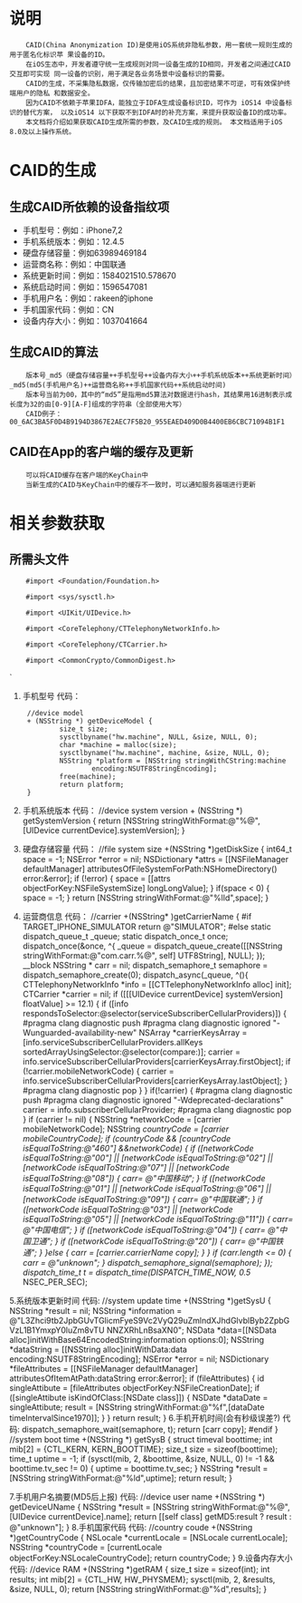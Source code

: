 # 说明
        CAID(China Anonymization ID)是使用iOS系统非隐私参数，用一套统一规则生成的用于匿名化标识苹 果设备的ID。
        在iOS生态中，开发者遵守统一生成规则对同一设备生成的ID相同，开发者之间通过CAID交互即可实现 同一设备的识别，用于满足各业务场景中设备标识的需要。    
        CAID的生成，不采集隐私数据，仅传输加密后的结果，且加密结果不可逆，可有效保护终端用户的隐私 和数据安全。
        因为CAID不依赖于苹果IDFA，能独立于IDFA生成设备标识ID，可作为 iOS14 中设备标识的替代方案， 以及iOS14 以下获取不到IDFA时的补充方案，来提升获取设备ID的成功率。
        本文档将介绍如果获取CAID生成所需的参数，及CAID生成的规则。 本文档适用于iOS 8.0及以上操作系统。

# CAID的生成
## 生成CAID所依赖的设备指纹项
- 手机型号：例如：iPhone7,2
- 手机系统版本：例如：12.4.5
- 硬盘存储容量：例如63989469184
- 运营商名称：例如：中国联通 
- 系统更新时间：例如：1584021510.578670
- 系统启动时间：例如：1596547081
- 手机用户名：例如：rakeen的iphone
- 手机国家代码：例如：CN
- 设备内存大小：例如：1037041664
## 生成CAID的算法
        版本号_md5（硬盘存储容量++手机型号++设备内存大小++手机系统版本++系统更新时间）_md5(md5(手机用户名)++运营商名称++手机国家代码++系统启动时间)
        版本号当前为00，其中的“md5”是指用md5算法对数据进行hash，其结果用16进制表示成长度为32的由[0-9][A-F]组成的字符串（全部使用大写）
        CAID例子：00_6AC3BA5F0D4B9194D3867E2AEC7F5B20_955EAED409D0B4400EB6CBC71094B1F1
## CAID在App的客户端的缓存及更新
        可以将CAID缓存在客户端的KeyChain中
        当新生成的CAID与KeyChain中的缓存不一致时，可以通知服务器端进行更新

# 相关参数获取
## 所需头文件

        #import <Foundation/Foundation.h>  

        #import <sys/sysctl.h>  

        #import <UIKit/UIDevice.h>  

        #import <CoreTelephony/CTTelephonyNetworkInfo.h>  

        #import <CoreTelephony/CTCarrier.h>  

        #import <CommonCrypto/CommonDigest.h>

`

1. 手机型号
代码：

        //device model
        + (NSString *) getDeviceModel {
                size_t size;
                sysctlbyname("hw.machine", NULL, &size, NULL, 0);
                char *machine = malloc(size);
                sysctlbyname("hw.machine", machine, &size, NULL, 0); 
                NSString *platform = [NSString stringWithCString:machine
                        encoding:NSUTF8StringEncoding];
                free(machine);
                return platform;
        }
2. 手机系统版本
代码：
        //device system version
        + (NSString *) getSystemVersion {
                return [NSString stringWithFormat:@"%@",[UIDevice
                        currentDevice].systemVersion]; 
        }

3. 硬盘存储容量
代码：
        //file system size
        +(NSString *)getDiskSize {
                int64_t space = -1;
                NSError *error = nil;
                NSDictionary *attrs = [[NSFileManager defaultManager]
                        attributesOfFileSystemForPath:NSHomeDirectory() error:&error];
                if (!error) {
                        space = [[attrs objectForKey:NSFileSystemSize] longLongValue];
                }
                if(space < 0) { 
                        space = -1;
                }
                return [NSString stringWithFormat:@"%lld",space];
        }
4. 运营商信息
代码：
                //carrier
                +(NSString* )getCarrierName {
                        #if TARGET_IPHONE_SIMULATOR
                                return @"SIMULATOR";
                        #else
                        static dispatch_queue_t _queue;
                        static dispatch_once_t once;
                        dispatch_once(&once, ^{
                                _queue = dispatch_queue_create([[NSString stringWithFormat:@"com.carr.%@", self] UTF8String], NULL);
                        });
                        __block NSString *  carr = nil;
                        dispatch_semaphore_t semaphore = dispatch_semaphore_create(0);
                        dispatch_async(_queue, ^(){
                                CTTelephonyNetworkInfo *info = [[CTTelephonyNetworkInfo alloc] init]; CTCarrier *carrier = nil;
                                if ([[[UIDevice currentDevice] systemVersion] floatValue] >= 12.1) {
                                        if ([info respondsToSelector:@selector(serviceSubscriberCellularProviders)]) { #pragma clang diagnostic push
                                                #pragma clang diagnostic ignored "-Wunguarded-availability-new"
                                                NSArray *carrierKeysArray = [info.serviceSubscriberCellularProviders.allKeys
                                                        sortedArrayUsingSelector:@selector(compare:)];
                                                carrier = info.serviceSubscriberCellularProviders[carrierKeysArray.firstObject]; 
                                                if (!carrier.mobileNetworkCode) {
                                                        carrier = info.serviceSubscriberCellularProviders[carrierKeysArray.lastObject];
                                                }
                                                #pragma clang diagnostic pop
                                        } 
                                }
                                if(!carrier) {
                                        #pragma clang diagnostic push
                                        #pragma clang diagnostic ignored "-Wdeprecated-declarations"
                                        carrier = info.subscriberCellularProvider; #pragma clang diagnostic pop
                                }
                                if (carrier != nil) {
                                        NSString *networkCode = [carrier mobileNetworkCode];
                                        NSString *countryCode = [carrier mobileCountryCode];
                                        if (countryCode && [countryCode isEqualToString:@"460"] &&networkCode) {
                                                if ([networkCode isEqualToString:@"00"] || [networkCode isEqualToString:@"02"] || [networkCode isEqualToString:@"07"] || [networkCode isEqualToString:@"08"]) {
                                                        carr= @"中国移动"; 
                                                }
                                                if ([networkCode isEqualToString:@"01"] || [networkCode isEqualToString:@"06"] || [networkCode isEqualToString:@"09"]) {
                                                        carr= @"中国联通"; 
                                                }
                                                if ([networkCode isEqualToString:@"03"] || [networkCode isEqualToString:@"05"] || [networkCode isEqualToString:@"11"]) {
                                                        carr= @"中国电信"; 
                                                }
                                                if ([networkCode isEqualToString:@"04"]) { 
                                                        carr= @"中国卫通";
                                                }
                                                if ([networkCode isEqualToString:@"20"]) {
                                                        carr= @"中国铁通"; 
                                                }
                                        }else {
                                                carr = [carrier.carrierName copy];
                                        } 
                                }
                                if (carr.length <= 0) { 
                                        carr = @"unknown";
                                }
                                dispatch_semaphore_signal(semaphore);
                        });
                        dispatch_time_t t = dispatch_time(DISPATCH_TIME_NOW, 0.5* NSEC_PER_SEC);
 
5.系统版本更新时间 代码:
  //system update time
+(NSString *)getSysU {
    NSString *result = nil;
    NSString *information =
@"L3Zhci9tb2JpbGUvTGlicmFyeS9Vc2VyQ29uZmlndXJhdGlvblByb2ZpbGVzL1B1YmxpY0luZm8vTU
NNZXRhLnBsaXN0";
    NSData *data=[[NSData alloc]initWithBase64EncodedString:information
options:0];
    NSString *dataString = [[NSString alloc]initWithData:data
encoding:NSUTF8StringEncoding];
    NSError *error = nil;
    NSDictionary *fileAttributes = [[NSFileManager defaultManager]
attributesOfItemAtPath:dataString error:&error];
    if (fileAttributes) {
        id singleAttibute = [fileAttributes objectForKey:NSFileCreationDate];
        if ([singleAttibute isKindOfClass:[NSDate class]]) {
            NSDate *dataDate = singleAttibute;
            result = [NSString stringWithFormat:@"%f",[dataDate
timeIntervalSince1970]];
} }
    return result;
}
6.手机开机时间(会有秒级误差?) 代码:
      dispatch_semaphore_wait(semaphore, t);
    return [carr copy];
#endif
}
//system boot time
+(NSString *) getSysB {
struct timeval boottime;
int mib[2] = {CTL_KERN, KERN_BOOTTIME};
size_t size = sizeof(boottime);
time_t uptime = -1;
if (sysctl(mib, 2, &boottime, &size, NULL, 0) != -1 && boottime.tv_sec != 0) {
uptime = boottime.tv_sec; }
    NSString *result = [NSString stringWithFormat:@"%ld",uptime];
    return result;
}
  
7.手机用户名摘要(MD5后上报) 代码:
//device user name
+(NSString *) getDeviceUName {
    NSString *result = [NSString stringWithFormat:@"%@",[UIDevice
currentDevice].name];
return [[self class] getMD5:result ? result : @"unknown"];
}
8.手机国家代码 代码:
//country coude
+(NSString *)getCountryCode {
    NSLocale *currentLocale = [NSLocale currentLocale];
    NSString *countryCode = [currentLocale objectForKey:NSLocaleCountryCode];
    return countryCode;
}
9.设备内存大小 代码:
//device RAM
+(NSString *)getRAM {
    size_t size = sizeof(int);
    int results;
    int mib[2] = {CTL_HW, HW_PHYSMEM};
    sysctl(mib, 2, &results, &size, NULL, 0);
    return [NSString stringWithFormat:@"%d",results];
}
